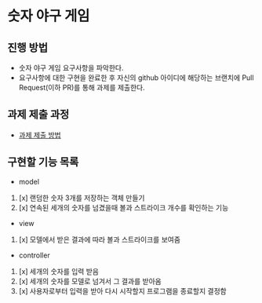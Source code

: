 # 숫자 야구 게임
## 진행 방법
* 숫자 야구 게임 요구사항을 파악한다.
* 요구사항에 대한 구현을 완료한 후 자신의 github 아이디에 해당하는 브랜치에 Pull Request(이하 PR)를 통해 과제를 제출한다.

## 과제 제출 과정
* [과제 제출 방법](https://github.com/next-step/nextstep-docs/tree/master/precourse)

## 구현할 기능 목록
* model
1. [x] 랜덤한 숫자 3개를 저장하는 객체 만들기
2. [x] 연속된 세개의 숫자를 넘겼을때 볼과 스트라이크 개수를 확인하는 기능

* view
1. [x] 모델에서 받은 결과에 따라 볼과 스트라이크를 보여줌

* controller
1. [x] 세개의 숫자를 입력 받음
2. [x] 세개의 숫자를 모델로 넘겨서 그 결과를 받아옴
3. [x] 사용자로부터 입력을 받아 다시 시작할지 프로그램을 종료할지 결정함
